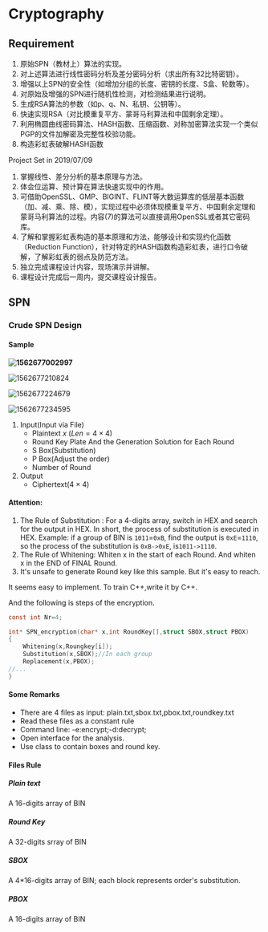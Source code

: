 # Cryptography

## Requirement

1. 原始SPN（教材上）算法的实现。
2. 对上述算法进行线性密码分析及差分密码分析（求出所有32比特密钥）。
3. 增强以上SPN的安全性（如增加分组的长度、密钥的长度、S盒、轮数等）。
4. 对原始及增强的SPN进行随机性检测，对检测结果进行说明。
5. 生成RSA算法的参数（如p、q、N、私钥、公钥等）。
6. 快速实现RSA（对比模重复平方、蒙哥马利算法和中国剩余定理）。
7. 利用椭圆曲线密码算法、HASH函数、压缩函数、对称加密算法实现一个类似PGP的文件加解密及完整性校验功能。
8. 构造彩虹表破解HASH函数

Project Set in 2019/07/09

1. 掌握线性、差分分析的基本原理与方法。
2. 体会位运算、预计算在算法快速实现中的作用。
3. 可借助OpenSSL、GMP、BIGINT、FLINT等大数运算库的低层基本函数（加、减、乘、除、模），实现过程中必须体现模重复平方、中国剩余定理和蒙哥马利算法的过程。内容(7)的算法可以直接调用OpenSSL或者其它密码库。
4. 了解和掌握彩虹表构造的基本原理和方法，能够设计和实现约化函数（Reduction  Function），针对特定的HASH函数构造彩虹表，进行口令破解，了解彩虹表的弱点及防范方法。
5. 独立完成课程设计内容，现场演示并讲解。
6. 课程设计完成后一周内，提交课程设计报告。

## SPN

### Crude SPN Design

#### Sample

**![1562677002997](C:\Users\POTAS\AppData\Roaming\Typora\typora-user-images\1562677002997.png)**

![1562677210824](C:\Users\POTAS\AppData\Roaming\Typora\typora-user-images\1562677210824.png)

![1562677224679](C:\Users\POTAS\AppData\Roaming\Typora\typora-user-images\1562677224679.png)

![1562677234595](C:\Users\POTAS\AppData\Roaming\Typora\typora-user-images\1562677234595.png)



1. Input(Input via File)
    - Plaintext  $x$ $(Len=4\times 4)$
    - Round Key Plate And the Generation Solution for Each Round 
    - S Box(Substitution)
    - P Box(Adjust the order)
    - Number of Round
2. Output
    - Ciphertext($4\times 4$)

#### Attention:

1. The Rule of Substitution : For a 4-digits array, switch in HEX and search for the output in HEX. In short, the process of substitution is executed in HEX. Example: if a group of BIN is `1011`=`0xB`, find the output is `0xE`=`1110`, so the process of the substitution is `0xB->0xE`, is`1011->1110`.
2. The Rule of  Whitening: Whiten x in the start of each Round. And whiten x in the END of FINAL Round.
3. It's unsafe to generate Round key like this sample. But it's easy to reach.

It seems easy to implement. To train C++,write it by C++.

And the following is steps of the encryption.

```c
const int Nr=4;

int* SPN_encryption(char* x,int RoundKey[],struct SBOX,struct PBOX)
{
	Whitening(x,Roungkey[i]);
	Substitution(x,SBOX);//In each group
	Replacement(x,PBOX);
//...	
}

```

#### Some Remarks

- There are 4 files as input: plain.txt,sbox.txt,pbox.txt,roundkey.txt
- Read these files as a constant rule
- Command line:   -e:encrypt;-d:decrypt;<!--If it's necessary?-->
- Open interface for the analysis.
- Use class to contain boxes and round key.

#### Files Rule

##### Plain text

A 16-digits array of BIN

##### Round Key

A 32-digits srray of BIN

##### SBOX

A 4*16-digits array of BIN; each block represents  order's substitution.

##### PBOX

A 16-digits array of BIN

